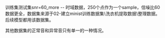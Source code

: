 
训练集测试集snr=60_more  -- 时域数据，250个点作为一个sample，信噪比60
数据更全，数据集来源于02-建立minist训练数据集\洗衣机提取数据\整理数据。后续模型都用该数据集。



其他数据集的正常音和异常音只有单一的一种情况。


